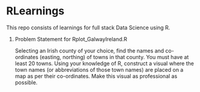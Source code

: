 # RLearnings
This repo consists of learnings for full stack Data Science using R.

1. Problem Statement for Rplot_GalwayIreland.R

      Selecting an Irish county of your choice, find the names and co-ordinates (easting, northing) of
      towns in that county. You must have at least 20 towns. Using your knowledge of R, construct a
      visual where the town names (or abbreviations of those town names) are placed on a map as per
      their co-ordinates. Make this visual as professional as possible.
